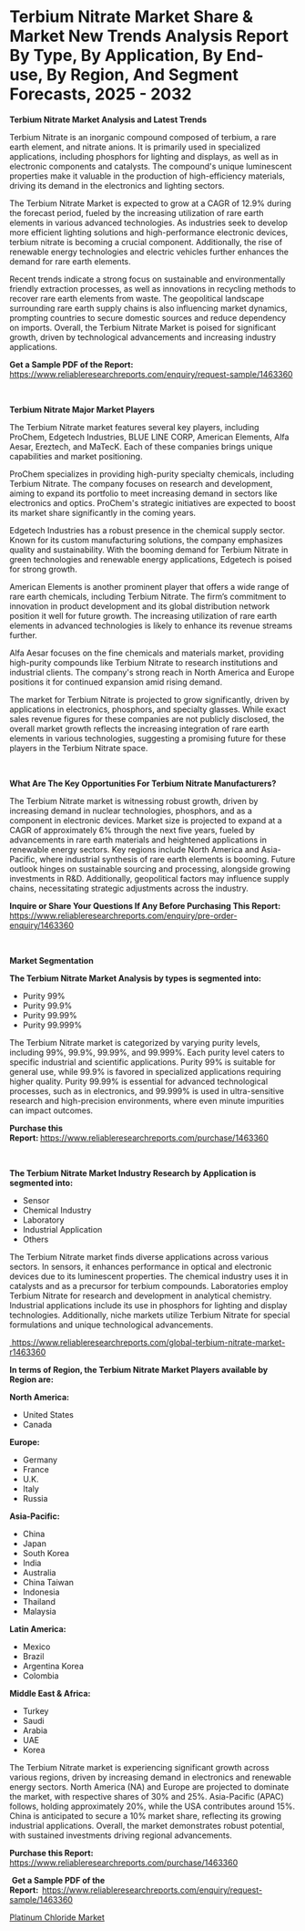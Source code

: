 <p><h1>Terbium Nitrate Market Share & Market New Trends Analysis Report By Type, By Application, By End-use, By Region, And Segment Forecasts, 2025 - 2032</h1></p><p><strong>Terbium Nitrate Market Analysis and Latest Trends</strong></p>
<p><p>Terbium Nitrate is an inorganic compound composed of terbium, a rare earth element, and nitrate anions. It is primarily used in specialized applications, including phosphors for lighting and displays, as well as in electronic components and catalysts. The compound's unique luminescent properties make it valuable in the production of high-efficiency materials, driving its demand in the electronics and lighting sectors.</p><p>The Terbium Nitrate Market is expected to grow at a CAGR of 12.9% during the forecast period, fueled by the increasing utilization of rare earth elements in various advanced technologies. As industries seek to develop more efficient lighting solutions and high-performance electronic devices, terbium nitrate is becoming a crucial component. Additionally, the rise of renewable energy technologies and electric vehicles further enhances the demand for rare earth elements. </p><p>Recent trends indicate a strong focus on sustainable and environmentally friendly extraction processes, as well as innovations in recycling methods to recover rare earth elements from waste. The geopolitical landscape surrounding rare earth supply chains is also influencing market dynamics, prompting countries to secure domestic sources and reduce dependency on imports. Overall, the Terbium Nitrate Market is poised for significant growth, driven by technological advancements and increasing industry applications.</p></p>
<p><strong>Get a Sample PDF of the Report:&nbsp;</strong> <a href="https://www.reliableresearchreports.com/enquiry/request-sample/1463360?utm_campaign=3020&utm_medium=2&utm_source=Github&utm_content=ia&utm_term=01042025&utm_id=terbium-nitrate">https://www.reliableresearchreports.com/enquiry/request-sample/1463360</a></p>
<p>&nbsp;</p>
<p><strong>Terbium Nitrate Major Market Players</strong></p>
<p><p>The Terbium Nitrate market features several key players, including ProChem, Edgetech Industries, BLUE LINE CORP, American Elements, Alfa Aesar, Ereztech, and MaTecK. Each of these companies brings unique capabilities and market positioning.</p><p>ProChem specializes in providing high-purity specialty chemicals, including Terbium Nitrate. The company focuses on research and development, aiming to expand its portfolio to meet increasing demand in sectors like electronics and optics. ProChem's strategic initiatives are expected to boost its market share significantly in the coming years.</p><p>Edgetech Industries has a robust presence in the chemical supply sector. Known for its custom manufacturing solutions, the company emphasizes quality and sustainability. With the booming demand for Terbium Nitrate in green technologies and renewable energy applications, Edgetech is poised for strong growth.</p><p>American Elements is another prominent player that offers a wide range of rare earth chemicals, including Terbium Nitrate. The firm’s commitment to innovation in product development and its global distribution network position it well for future growth. The increasing utilization of rare earth elements in advanced technologies is likely to enhance its revenue streams further.</p><p>Alfa Aesar focuses on the fine chemicals and materials market, providing high-purity compounds like Terbium Nitrate to research institutions and industrial clients. The company's strong reach in North America and Europe positions it for continued expansion amid rising demand.</p><p>The market for Terbium Nitrate is projected to grow significantly, driven by applications in electronics, phosphors, and specialty glasses. While exact sales revenue figures for these companies are not publicly disclosed, the overall market growth reflects the increasing integration of rare earth elements in various technologies, suggesting a promising future for these players in the Terbium Nitrate space.</p></p>
<p>&nbsp;</p>
<p><strong>What Are The Key Opportunities For Terbium Nitrate Manufacturers?</strong></p>
<p><p>The Terbium Nitrate market is witnessing robust growth, driven by increasing demand in nuclear technologies, phosphors, and as a component in electronic devices. Market size is projected to expand at a CAGR of approximately 6% through the next five years, fueled by advancements in rare earth materials and heightened applications in renewable energy sectors. Key regions include North America and Asia-Pacific, where industrial synthesis of rare earth elements is booming. Future outlook hinges on sustainable sourcing and processing, alongside growing investments in R&D. Additionally, geopolitical factors may influence supply chains, necessitating strategic adjustments across the industry.</p></p>
<p><strong>Inquire or Share Your Questions If Any Before Purchasing This Report:</strong> <a href="https://www.reliableresearchreports.com/enquiry/pre-order-enquiry/1463360?utm_campaign=3020&utm_medium=2&utm_source=Github&utm_content=ia&utm_term=01042025&utm_id=terbium-nitrate">https://www.reliableresearchreports.com/enquiry/pre-order-enquiry/1463360</a></p>
<p>&nbsp;</p>
<p><strong>Market Segmentation</strong></p>
<p><strong>The Terbium Nitrate Market Analysis by types is segmented into:</strong></p>
<p><ul><li>Purity 99%</li><li>Purity 99.9%</li><li>Purity 99.99%</li><li>Purity 99.999%</li></ul></p>
<p><p>The Terbium Nitrate market is categorized by varying purity levels, including 99%, 99.9%, 99.99%, and 99.999%. Each purity level caters to specific industrial and scientific applications. Purity 99% is suitable for general use, while 99.9% is favored in specialized applications requiring higher quality. Purity 99.99% is essential for advanced technological processes, such as in electronics, and 99.999% is used in ultra-sensitive research and high-precision environments, where even minute impurities can impact outcomes.</p></p>
<p><strong>Purchase this Report:&nbsp;</strong><a href="https://www.reliableresearchreports.com/purchase/1463360?utm_campaign=3020&utm_medium=2&utm_source=Github&utm_content=ia&utm_term=01042025&utm_id=terbium-nitrate">https://www.reliableresearchreports.com/purchase/1463360</a></p>
<p>&nbsp;</p>
<p><strong>The Terbium Nitrate Market Industry Research by Application is segmented into:</strong></p>
<p><ul><li>Sensor</li><li>Chemical Industry</li><li>Laboratory</li><li>Industrial Application</li><li>Others</li></ul></p>
<p><p>The Terbium Nitrate market finds diverse applications across various sectors. In sensors, it enhances performance in optical and electronic devices due to its luminescent properties. The chemical industry uses it in catalysts and as a precursor for terbium compounds. Laboratories employ Terbium Nitrate for research and development in analytical chemistry. Industrial applications include its use in phosphors for lighting and display technologies. Additionally, niche markets utilize Terbium Nitrate for special formulations and unique technological advancements.</p></p>
<p><a href="https://www.reliableresearchreports.com/global-terbium-nitrate-market-r1463360?utm_campaign=3020&utm_medium=2&utm_source=Github&utm_content=ia&utm_term=01042025&utm_id=terbium-nitrate">&nbsp;https://www.reliableresearchreports.com/global-terbium-nitrate-market-r1463360</a></p>
<p><strong>In terms of Region, the Terbium Nitrate Market Players available by Region are:</strong></p>
<p>
    <p> <strong> North America: </strong>
        <ul>
            <li>United States</li>
            <li>Canada</li>
        </ul>
        </p> 
    <p> <strong> Europe: </strong>
        <ul>
            <li>Germany</li>
            <li>France</li>
            <li>U.K.</li>
            <li>Italy</li>
            <li>Russia</li>
        </ul>
        </p> 
    <p> <strong> Asia-Pacific: </strong>
        <ul>
            <li>China</li>
            <li>Japan</li>
            <li>South Korea</li>
            <li>India</li>
            <li>Australia</li>
            <li>China Taiwan</li>
            <li>Indonesia</li>
            <li>Thailand</li>
            <li>Malaysia</li>
        </ul>
        </p> 
    <p> <strong> Latin America: </strong>
        <ul>
            <li>Mexico</li>
            <li>Brazil</li>
            <li>Argentina Korea</li>
            <li>Colombia</li>
        </ul>
        </p> 
    <p> <strong> Middle East & Africa: </strong>
        <ul>
            <li>Turkey</li>
            <li>Saudi</li>
            <li>Arabia</li>
            <li>UAE</li>
            <li>Korea</li>
        </ul>
    </p>
    </p>
<p><p>The Terbium Nitrate market is experiencing significant growth across various regions, driven by increasing demand in electronics and renewable energy sectors. North America (NA) and Europe are projected to dominate the market, with respective shares of 30% and 25%. Asia-Pacific (APAC) follows, holding approximately 20%, while the USA contributes around 15%. China is anticipated to secure a 10% market share, reflecting its growing industrial applications. Overall, the market demonstrates robust potential, with sustained investments driving regional advancements.</p></p>
<p><strong>Purchase this Report: </strong><a href="https://www.reliableresearchreports.com/purchase/1463360?utm_campaign=3020&utm_medium=2&utm_source=Github&utm_content=ia&utm_term=01042025&utm_id=terbium-nitrate">https://www.reliableresearchreports.com/purchase/1463360</a></p>
<p>&nbsp;<strong>Get a Sample PDF of the Report:&nbsp;&nbsp;</strong><a href="https://www.reliableresearchreports.com/enquiry/request-sample/1463360?utm_campaign=3020&utm_medium=2&utm_source=Github&utm_content=ia&utm_term=01042025&utm_id=terbium-nitrate">https://www.reliableresearchreports.com/enquiry/request-sample/1463360</a></p>
<p><strong></strong></p>
<p><p><a href="https://github.com/zitanebeibit9/Market-Research-Report-List-1/blob/main/platinum-chloride-market.md?utm_campaign=3020&utm_medium=2&utm_source=Github&utm_content=ia&utm_term=01042025&utm_id=terbium-nitrate">Platinum Chloride Market</a></p></p>